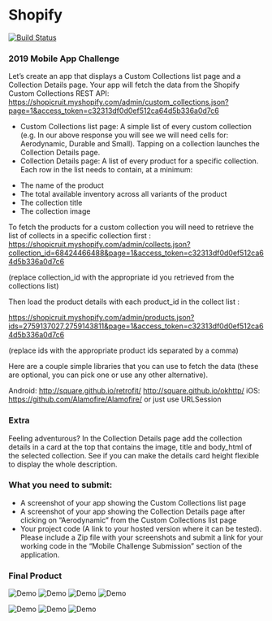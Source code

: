 # Shopify

[![Build Status](https://travis-ci.org/jpeng06/Shopify.svg?branch=master)](https://travis-ci.org/jpeng06/Shopify)


### 2019 Mobile App Challenge  

Let’s create an app that displays a Custom Collections list page and a Collection Details page. Your app will fetch the data from the Shopify Custom Collections REST API: https://shopicruit.myshopify.com/admin/custom_collections.json?page=1&access_token=c32313df0d0ef512ca64d5b336a0d7c6

- Custom Collections list page: A simple list of every custom collection (e.g. In our above response you will see we will need cells for: Aerodynamic, Durable and Small). Tapping on a collection launches the Collection Details page. 
- Collection Details page: A list of every product for a specific collection. Each row in the list needs to contain, at a minimum: 
* The name of the product
* The total available inventory across all variants of the product
* The collection title
* The collection image


To fetch the products for a custom collection you will need to retrieve the list of collects in a specific collection first :
https://shopicruit.myshopify.com/admin/collects.json?collection_id=68424466488&page=1&access_token=c32313df0d0ef512ca64d5b336a0d7c6

(replace collection_id with the appropriate id you retrieved from the collections list)

Then load the product details with each product_id in the collect list : 

https://shopicruit.myshopify.com/admin/products.json?ids=2759137027,2759143811&page=1&access_token=c32313df0d0ef512ca64d5b336a0d7c6

(replace ids with the appropriate product ids separated by a comma)


Here are a couple simple libraries that you can use to fetch the data (these are optional, you can pick one or use any other alternative).

Android:
http://square.github.io/retrofit/
http://square.github.io/okhttp/
iOS:
https://github.com/Alamofire/Alamofire/ or just use URLSession

### Extra

Feeling adventurous? In the Collection Details page add the collection details in a card at the top that contains the image, title and body_html of the selected collection. See if  you can make the details card height flexible to display the whole description.

### What you need to submit:
- A screenshot of your app showing the Custom Collections list page
- A screenshot of your app showing the Collection Details page after clicking on “Aerodynamic” from the Custom Collections list page
- Your project code (A link to your hosted version where it can be tested).
Please include a Zip file with your screenshots and submit a link for your working code in the “Mobile Challenge Submission” section of the application. 


### Final Product


![Demo](https://github.com/jpeng06/Shopify/blob/master/images/smartmockups_jqog3kri.png "Demo")
![Demo](https://github.com/jpeng06/Shopify/blob/master/images/smartmockups_jqog4adk.png "Demo")
![Demo](https://github.com/jpeng06/Shopify/blob/master/images/smartmockups_jqog4oyj.png "Demo")
![Demo](https://github.com/jpeng06/Shopify/blob/master/images/smartmockups_jqog501f.png "Demo")

![Demo](https://github.com/jpeng06/Shopify/blob/master/images/Screen%20Shot%202019-01-08%20at%201.48.58%20AM.png "Demo")
![Demo](https://github.com/jpeng06/Shopify/blob/master/images/Screen%20Shot%202019-01-08%20at%201.49.17%20AM.png "Demo")
![Demo](https://github.com/jpeng06/Shopify/blob/master/images/Screen%20Shot%202019-01-08%20at%201.49.46%20AM.png "Demo")
